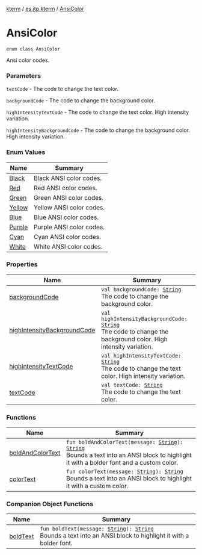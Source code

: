 [kterm](../../index.md) / [es.jtp.kterm](../index.md) / [AnsiColor](./index.md)

# AnsiColor

`enum class AnsiColor`

Ansi color codes.

### Parameters

`textCode` - The code to change the text color.

`backgroundCode` - The code to change the background color.

`highIntensityTextCode` - The code to change the text color. High intensity variation.

`highIntensityBackgroundCode` - The code to change the background color. High intensity variation.

### Enum Values

| Name | Summary |
|---|---|
| [Black](-black.md) | Black ANSI color codes. |
| [Red](-red.md) | Red ANSI color codes. |
| [Green](-green.md) | Green ANSI color codes. |
| [Yellow](-yellow.md) | Yellow ANSI color codes. |
| [Blue](-blue.md) | Blue ANSI color codes. |
| [Purple](-purple.md) | Purple ANSI color codes. |
| [Cyan](-cyan.md) | Cyan ANSI color codes. |
| [White](-white.md) | White ANSI color codes. |

### Properties

| Name | Summary |
|---|---|
| [backgroundCode](background-code.md) | `val backgroundCode: `[`String`](https://kotlinlang.org/api/latest/jvm/stdlib/kotlin/-string/index.html)<br>The code to change the background color. |
| [highIntensityBackgroundCode](high-intensity-background-code.md) | `val highIntensityBackgroundCode: `[`String`](https://kotlinlang.org/api/latest/jvm/stdlib/kotlin/-string/index.html)<br>The code to change the background color. High intensity variation. |
| [highIntensityTextCode](high-intensity-text-code.md) | `val highIntensityTextCode: `[`String`](https://kotlinlang.org/api/latest/jvm/stdlib/kotlin/-string/index.html)<br>The code to change the text color. High intensity variation. |
| [textCode](text-code.md) | `val textCode: `[`String`](https://kotlinlang.org/api/latest/jvm/stdlib/kotlin/-string/index.html)<br>The code to change the text color. |

### Functions

| Name | Summary |
|---|---|
| [boldAndColorText](bold-and-color-text.md) | `fun boldAndColorText(message: `[`String`](https://kotlinlang.org/api/latest/jvm/stdlib/kotlin/-string/index.html)`): `[`String`](https://kotlinlang.org/api/latest/jvm/stdlib/kotlin/-string/index.html)<br>Bounds a text into an ANSI block to highlight it with a bolder font and a custom color. |
| [colorText](color-text.md) | `fun colorText(message: `[`String`](https://kotlinlang.org/api/latest/jvm/stdlib/kotlin/-string/index.html)`): `[`String`](https://kotlinlang.org/api/latest/jvm/stdlib/kotlin/-string/index.html)<br>Bounds a text into an ANSI block to highlight it with a custom color. |

### Companion Object Functions

| Name | Summary |
|---|---|
| [boldText](bold-text.md) | `fun boldText(message: `[`String`](https://kotlinlang.org/api/latest/jvm/stdlib/kotlin/-string/index.html)`): `[`String`](https://kotlinlang.org/api/latest/jvm/stdlib/kotlin/-string/index.html)<br>Bounds a text into an ANSI block to highlight it with a bolder font. |
